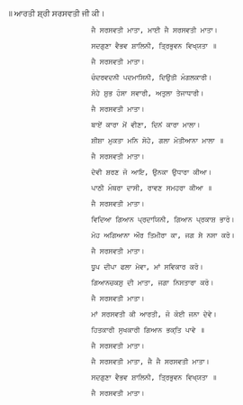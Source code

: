 ॥ ਆਰਤੀ ਸ਼੍ਰੀ ਸਰਸਵਤੀ ਜੀ ਕੀ।

                         ਜੈ ਸਰਸਵਤੀ ਮਾਤਾ, ਮਾਈ ਜੈ ਸਰਸਵਤੀ ਮਾਤਾ।

                         ਸਦਗੁਣਾ ਵੈਭਵ ਸ਼ਾਲਿਨੀ, ਤ੍ਰਿਭੁਵਨ ਵਿਖ੍ਯਤਾ ॥

                         ਜੈ ਸਰਸਵਤੀ ਮਾਤਾ।

                         ਚੰਦਰਵਦਨੀ ਪਦਮਾਸਿਨੀ, ਦਿਉਤੀ ਮੰਗਲਕਾਰੀ।

                         ਸੋਹੇ ਸ਼ੁਭ ਹੰਸਾ ਸਵਾਰੀ, ਅਤੁਲਾ ਤੇਜਾਧਾਰੀ।

                         ਜੈ ਸਰਸਵਤੀ ਮਾਤਾ।

                         ਬਾਏਂ ਕਾਰਾ ਮੇਂ ਵੀਣਾ, ਦਿਨਂ ਕਾਰਾ ਮਾਲਾ।

                         ਸ਼ੀਸ਼ਾ ਮੁਕਤਾ ਮਨਿ ਸੋਹੇ, ਗਲਾ ਮੋਤੀਆਨਾ ਮਾਲਾ ॥

                         ਜੈ ਸਰਸਵਤੀ ਮਾਤਾ।

                         ਦੇਵੀ ਸ਼ਰਣ ਜੋ ਆਇ, ਉਨਕਾ ਉਧਾਰਾ ਕੀਆ।

                         ਪਾਠੀ ਮੰਥਰਾ ਦਾਸੀ, ਰਾਵਣ ਸਮਹਰਾ ਕੀਆ ॥

                         ਜੈ ਸਰਸਵਤੀ ਮਾਤਾ।

                         ਵਿਦਿਆ ਗਿਆਨ ਪ੍ਰਦਾਯਿਨੀ, ਗਿਆਨ ਪ੍ਰਕਾਸ਼ ਭਾਰੋ।

                         ਮੋਹ ਅਗਿਆਨਾ ਔਰ ਤਿਮੀਰਾ ਕਾ, ਜਗ ਸੇ ਨਸਾ ਕਰੋ।

                         ਜੈ ਸਰਸਵਤੀ ਮਾਤਾ।

                         ਧੂਪ ਦੀਪਾ ਫਲਾ ਮੇਵਾ, ਮਾਂ ਸਵਿਕਾਰ ਕਰੋ।

                         ਗਿਆਨਚਕਸ਼ੁ ਦੀ ਮਾਤਾ, ਜਗਾ ਨਿਸਤਾਰਾ ਕਰੋ।

                         ਜੈ ਸਰਸਵਤੀ ਮਾਤਾ।

                         ਮਾਂ ਸਰਸਵਤੀ ਕੀ ਆਰਤੀ, ਜੋ ਕੋਈ ਜਨਾ ਦੇਵੇ।

                         ਹਿਤਕਾਰੀ ਸੁਖਕਾਰੀ ਗਿਆਨ ਭਕ੍ਤਿ ਪਾਵੇ ॥

                         ਜੈ ਸਰਸਵਤੀ ਮਾਤਾ।

                         ਜੈ ਸਰਸਵਤੀ ਮਾਤਾ, ਜੈ ਜੈ ਸਰਸਵਤੀ ਮਾਤਾ।

                         ਸਦਗੁਣਾ ਵੈਭਵ ਸ਼ਾਲਿਨੀ, ਤ੍ਰਿਭੁਵਨ ਵਿਖ੍ਯਤਾ ॥

                         ਜੈ ਸਰਸਵਤੀ ਮਾਤਾ।